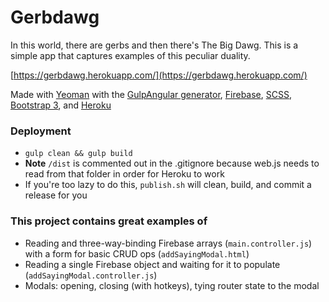 # Gerbdawg

In this world, there are gerbs and then there's The Big Dawg. This is a simple app that captures examples of this peculiar duality.

[https://gerbdawg.herokuapp.com/](https://gerbdawg.herokuapp.com/)

Made with [Yeoman](http://yeoman.io/) with the [GulpAngular generator](https://github.com/Swiip/generator-gulp-angular), [Firebase](https://www.firebase.com/), [SCSS](http://sass-lang.com/), [Bootstrap 3](http://getbootstrap.com/), and [Heroku](https://dashboard.heroku.com/)


### Deployment
- `gulp clean && gulp build`
- **Note** `/dist` is commented out in the .gitignore because web.js needs to read from that folder in order for Heroku to work
- If you're too lazy to do this, `publish.sh` will clean, build, and commit a release for you

### This project contains great examples of
- Reading and three-way-binding Firebase arrays (`main.controller.js`) with a form for basic CRUD ops (`addSayingModal.html`)
- Reading a single Firebase object and waiting for it to populate (`addSayingModal.controller.js`)
- Modals: opening, closing (with hotkeys), tying router state to the modal
